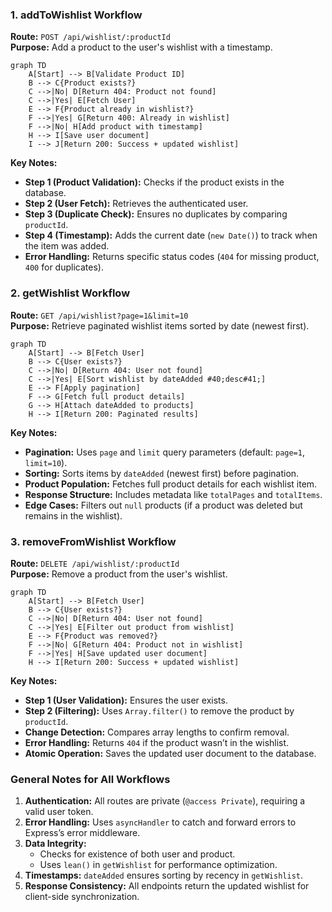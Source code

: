 ### **1. addToWishlist Workflow**

**Route:** `POST /api/wishlist/:productId`  
**Purpose:** Add a product to the user's wishlist with a timestamp.

```mermaid
graph TD
    A[Start] --> B[Validate Product ID]
    B --> C{Product exists?}
    C -->|No| D[Return 404: Product not found]
    C -->|Yes| E[Fetch User]
    E --> F{Product already in wishlist?}
    F -->|Yes| G[Return 400: Already in wishlist]
    F -->|No| H[Add product with timestamp]
    H --> I[Save user document]
    I --> J[Return 200: Success + updated wishlist]
```

**Key Notes:**

- **Step 1 (Product Validation):** Checks if the product exists in the database.
- **Step 2 (User Fetch):** Retrieves the authenticated user.
- **Step 3 (Duplicate Check):** Ensures no duplicates by comparing `productId`.
- **Step 4 (Timestamp):** Adds the current date (`new Date()`) to track when the item was added.
- **Error Handling:** Returns specific status codes (`404` for missing product, `400` for duplicates).

### **2. getWishlist Workflow**

**Route:** `GET /api/wishlist?page=1&limit=10`  
**Purpose:** Retrieve paginated wishlist items sorted by date (newest first).

```mermaid
graph TD
    A[Start] --> B[Fetch User]
    B --> C{User exists?}
    C -->|No| D[Return 404: User not found]
    C -->|Yes| E[Sort wishlist by dateAdded #40;desc#41;]
    E --> F[Apply pagination]
    F --> G[Fetch full product details]
    G --> H[Attach dateAdded to products]
    H --> I[Return 200: Paginated results]
```

**Key Notes:**

- **Pagination:** Uses `page` and `limit` query parameters (default: `page=1`, `limit=10`).
- **Sorting:** Sorts items by `dateAdded` (newest first) before pagination.
- **Product Population:** Fetches full product details for each wishlist item.
- **Response Structure:** Includes metadata like `totalPages` and `totalItems`.
- **Edge Cases:** Filters out `null` products (if a product was deleted but remains in the wishlist).

### **3. removeFromWishlist Workflow**

**Route:** `DELETE /api/wishlist/:productId`  
**Purpose:** Remove a product from the user's wishlist.

```mermaid
graph TD
    A[Start] --> B[Fetch User]
    B --> C{User exists?}
    C -->|No| D[Return 404: User not found]
    C -->|Yes| E[Filter out product from wishlist]
    E --> F{Product was removed?}
    F -->|No| G[Return 404: Product not in wishlist]
    F -->|Yes| H[Save updated user document]
    H --> I[Return 200: Success + updated wishlist]
```

**Key Notes:**

- **Step 1 (User Validation):** Ensures the user exists.
- **Step 2 (Filtering):** Uses `Array.filter()` to remove the product by `productId`.
- **Change Detection:** Compares array lengths to confirm removal.
- **Error Handling:** Returns `404` if the product wasn’t in the wishlist.
- **Atomic Operation:** Saves the updated user document to the database.

### **General Notes for All Workflows**

1. **Authentication:** All routes are private (`@access Private`), requiring a valid user token.
2. **Error Handling:** Uses `asyncHandler` to catch and forward errors to Express’s error middleware.
3. **Data Integrity:**
   - Checks for existence of both user and product.
   - Uses `lean()` in `getWishlist` for performance optimization.
4. **Timestamps:** `dateAdded` ensures sorting by recency in `getWishlist`.
5. **Response Consistency:** All endpoints return the updated wishlist for client-side synchronization.
